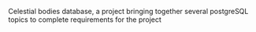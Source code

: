 Celestial bodies database, a project bringing together several postgreSQL topics to complete requirements for the project
